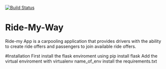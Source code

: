[![Build Status](https://travis-ci.org/okellogabrielinnocent/Ride-My-Way.svg?branch=api)](https://travis-ci.org/okellogabrielinnocent/Ride-My-Way)

# Ride-My-Way
Ride-my App is a carpooling application that provides drivers with the ability to create ride offers and passengers to join available ride offers.


#Installation
First install the flask enviroment using pip install flask
Add the virtual enviroment with virtualenv name_of_env
install the requirements.txt